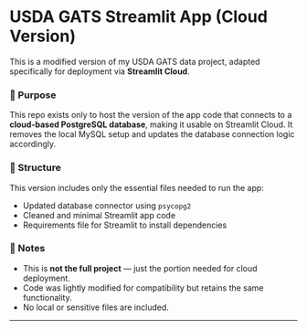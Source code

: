 # USDA GATS Streamlit App (Cloud Version)

This is a modified version of my USDA GATS data project, adapted specifically for deployment via **Streamlit Cloud**.

### 🚀 Purpose

This repo exists only to host the version of the app code that connects to a **cloud-based PostgreSQL database**, making it usable on Streamlit Cloud. It removes the local MySQL setup and updates the database connection logic accordingly.

### 📁 Structure

This version includes only the essential files needed to run the app:

- Updated database connector using `psycopg2`
- Cleaned and minimal Streamlit app code
- Requirements file for Streamlit to install dependencies

### 🔧 Notes

- This is **not the full project** — just the portion needed for cloud deployment.
- Code was lightly modified for compatibility but retains the same functionality.
- No local or sensitive files are included.

---
